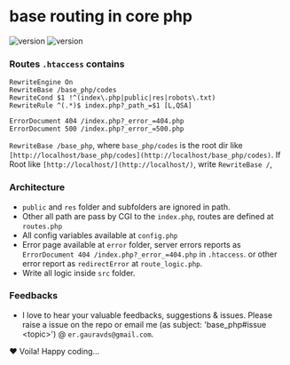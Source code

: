 # base routing in core php
![version](https://img.shields.io/badge/version-0.0.1-green.svg) ![version](https://img.shields.io/badge/language-php-blue.svg)

### Routes `.htaccess` contains
```
RewriteEngine On
RewriteBase /base_php/codes
RewriteCond $1 !^(index\.php|public|res|robots\.txt)
RewriteRule ^(.*)$ index.php?_path_=$1 [L,QSA]

ErrorDocument 404 /index.php?_error_=404.php
ErrorDocument 500 /index.php?_error_=500.php
```

`RewriteBase /base_php`, where `base_php/codes` is the root dir like `[http://localhost/base_php/codes](http://localhost/base_php/codes)`.
If Root like `[http://localhost/](http://localhost/)`, write `RewriteBase /`,


### Architecture
- `public` and `res` folder and subfolders are ignored in path.
- Other all path are pass by CGI to the `index.php`, routes are defined at `routes.php`
- All config variables available at `config.php`
- Error page available at `error` folder, server errors reports as `ErrorDocument 404 /index.php?_error_=404.php` in `.htaccess`. or other error report as `redirectError` at `route_logic.php`.
- Write all logic inside `src` folder.

### Feedbacks
- I love to hear your valuable feedbacks, suggestions & issues. Please raise a issue on the repo or email me (as subject: 'base_php#issue &lt;topic&gt;') @ `er.gauravds@gmail.com`.

❤️ Voila! Happy coding...
